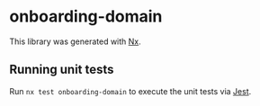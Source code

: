# onboarding-domain

This library was generated with [Nx](https://nx.dev).

## Running unit tests

Run `nx test onboarding-domain` to execute the unit tests via [Jest](https://jestjs.io).
